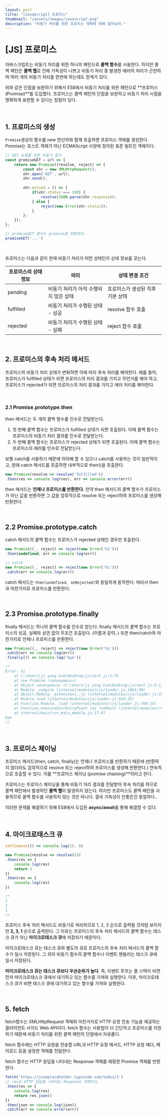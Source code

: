 ```yaml
---
layout: post
title: "[JavaScript] 프로미스"
thumbnail: "/assets/images/javascript.png"
description: "비동기 처리를 위한 프로미스 객체에 대해 알아보자."
---
```


# [JS] 프로미스

자바스크립트는 비동기 처리를 위한 하나의 패턴으로 **콜백 함수**를 사용한다. 하지만 콜백 패턴은 **콜백 헬**로 인해 가독성이 나쁘고 비동기 처리 중 발생한 에러의 처리가 곤란하며 여러 개의 비동기 처리를 한번에 하는데도 한계가 있다.

위와 같은 단점을 보완하기 위해서 ES6에서 비동기 처리를 위한 패턴으로 **프로미스(Promise)**를 도입했다. 프로미스는 콜백 패턴의 단점을 보완하고 비동기 처리 시점을 명확하게 표현할 수 있다는 장점이 있다.

<br>

## 1. 프로미스의 생성

`Promise`생성자 함수를 new 연산자와 함께 호출하면 프로미스 객체를 생성한다. Promise는 호스트 객체가 아닌 ECMAScript 사양에 정의된 표준 빌트인 객체이다.

```javascript
// GET 요청을 위한 비동기 함수
const promiseGET = url => {
    return new Promise((resolve, reject) => {
        const xhr = new XMLHttpRequest();
        xhr.open('GET', url);
        xhr.send();
        
        xhr.onload = () => {
            if(xhr.status === 200) {
                resolve(JSON.parse(xhr.response));
            } else {
                reject(new Error(xhr.status));
            }
        };
    });
};

// promiseGET 함수는 promise를 반환한다.
promiseGET('...')
```

<br>

프로미스는 다음과 같이 현재 비동기 처리가 어떤 상태인지 상태 정보를 갖는다.

| 프로미스의 상태 정보 | 의미                                  | 상태 변경 조건                   |
| -------------------- | ------------------------------------- | -------------------------------- |
| pending              | 비동기 처리가 아직 수행되지 않은 상태 | 프로미스가 생성된 직후 기본 상태 |
| fulfilled            | 비동기 처리가 수행된 상태 - 성공      | resolve 함수 호출                |
| rejected             | 비동기 처리가 수행된 상태 - 실패      | reject 함수 호출                 |

<br>

## 2. 프로미스의 후속 처리 메서드

프로미스의 비동기 처리 상태가 변화하면 이에 따라 후속 처리를 해야한다. 예를 들어, 프로미스가 fulfilled 상태가 되면 프로미스의 처리 결과를 가지고 무언가를 해야 하고, 프로미스가 rejected가 되면 프로미스의 처리 결과를 가지고 에러 처리를 해야한다.

<br>

### 2.1 Promise.prototype.then

then 메서드는 두 개의 콜백 함수를 인수로 전달받는다.

1.  첫 번째 콜백 함수는 프로미스가 fulfilled 상태가 되면 호출된다. 이때 콜백 함수는 프로미스의 비동기 처리 결과를 인수로 전달받는다.
2. 두 번째 콜백 함수는 프로미스가 rejected 상태가 되면 호출된다. 이때 콜백 함수는 프로미스의 에러를 인수로 전달받는다.

보통 catch를 사용하기 때문에 의아해 할 수 있으나 catch를 사용하는 것이 일반적이고, 원래 catch 메서드를 호출하면 내부적으로 then()을 호출한다.

```javascript
new Promise(resolve => resolve('fulfilled'))
.then(res => console.log(res), err => console.error(err))
```

then 메서드는 **언제나 프로미스를 반환한다.** 만약 then 메서드의 콜백 함수가 프로미스가 아닌 값을 반환하면 그 값을 암묵적으로 resolve 또는 reject하여 프로미스를 생성해 반환한다.

<br>

## 2.2 Promise.prototype.catch

catch 메서드의 콜백 함수는 프로미스가 rejected 상태인 경우만 호출된다.

```javascript
new Promise((_, reject) => reject(new Error('hi')))
.then(undefined, err => console.log(err))

// catch
new Promise((_, reject) => reject(new Error('hi')))
.catch(err => console.log(err))
```

catch 메서드는 `then(undefined, onRejected)`와 동일하게 동작한다. 따라서 then과 마찬가지로 프로미스를 반환한다.

<br>

## 2.3 Promise.prototype.finally

finally 메서드는 하나의 콜백 함수를 인수로 받는다. finally 메서드의 콜백 함수는 프로미스의 성공, 실패와 상관 없이 무조건 호출된다. (이름과 같이..) 또한 then/catch와 마찬가지로 언제나 프로미스를 반환한다.

```javascript
new Promise((_, reject) => reject(new Error('hi')))
.catch(err => console.log(err))
.finally(() => console.log('bye'))

/*
Error: hi
    at C:\Users\ji yong kim\Desktop\js\test.js:5:35
    at new Promise (<anonymous>)
    at Object.<anonymous> (C:\Users\ji yong kim\Desktop\js\test.js:5:1)
    at Module._compile (internal/modules/cjs/loader.js:1063:30)
    at Object.Module._extensions..js (internal/modules/cjs/loader.js:1092:10)
    at Module.load (internal/modules/cjs/loader.js:928:32)
    at Function.Module._load (internal/modules/cjs/loader.js:769:14)
    at Function.executeUserEntryPoint [as runMain] (internal/modules/run_main.js:72:12)
    at internal/main/run_main_module.js:17:47
bye
*/
```

<br>

## 3. 프로미스 체이닝

프로미스 메서드(then, catch, finally)는 언제나 프로미스를 반환하기 때문에 (반환하지 않더라도 암묵적으로 resolve 또는 reject하여 프로미스를 생성해 반환한다.) 연속적으로 호출할 수 있다. 이를 **프로미스 체이닝 (promise chaining)**이라고 한다.

프로미스는 프로미스 체이닝을 통해 비동기 처리 결과를 전달받아 후속 처리를 하므로 콜백 패턴에서 발생하던 **콜백 헬**이 발생하지 않는다. 하지만 프로미스도 콜백 패턴을 사용하므로 콜백 함수를 사용하지 않는 것은 아니다. 결국 가독성이 안좋은건 동일하다..

이러한 문제를 해결하기 위해 ES8에서 도입된 **async/await**를 통해 해결할 수 있다.

<br>

## 4. 마이크로태스크 큐

```javascript
setTimeout(() => console.log(1), 0)

new Promise(resolve => resolve(2))
.then(res => {
    console.log(res)
    return 3
})
.then(res => {
    console.log(res)
})

/*
2
3
1
*/
```

프로미스 후속 처리 메서드도 비동기로 처리하므로 1, 2, 3 순으로 출력될 것처럼 보이지만 **2, 3, 1** 순으로 출력된다. 그 이유는 프로미스의 후속 처리 메서드의 콜백 함수는 태스크 큐가 아닌 **마이크로태스크 큐**에 저장되기 때문이다.

마이크로태스크 큐는 태스크 큐와 별도의 큐로 프로미스의 후속 처리 메서드의 콜백 함수가 일시 저장된다. 그 외의 비동기 함수의 콜백 함수나 이벤트 핸들러는 태스크 큐에 일시 저장된다.

**마이크로태스크 큐는 태스크 큐보다 우선순위가 높다**. 즉, 이벤트 루프는 콜 스택이 비면 먼저 마이크로태스크 큐에서 대기하고 있는 함수를 가져와 실행한다. 이후, 마이크로태스크 큐가 비면 태스크 큐에 대기하고 있는 함수를 가져와 실행한다.

<br>

## 5. fetch

fetch함수는 XMLHttpRequest 객체와 마찬가지로 HTTP 요청 전송 기능을 제공하는 클라이언트 사이드 Web API이다. fetch 함수는 사용법이 더 간단하고 프로미스를 지원하기 때문에 비동기 처리를 위한 콜백 패턴의 단점에서 자유롭다.

fetch 함수에는 HTTP 요청을 전송할 URL과 HTTP 요청 메서드, HTTP 요청 헤더, 페이로드 등을 설정한 객체를 전달한다.

fetch 함수는 HTTP 응답을 나타내는 Response 객체를 래핑한 Promise 객체를 반환한다.

```javascript
fetch('https://jsonplaceholder.typicode.com/todos/1')
// res는 HTTP 응답을 나타내는 Response 객체이다.
.then(res => {
    console.log(res)
    return res.json()
})
.then(json => console.log(json))
.catch(err => console.error(err))
```

